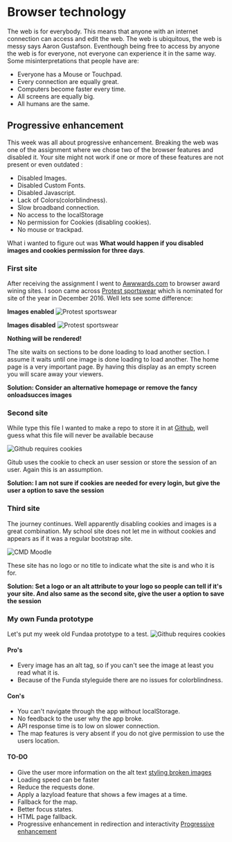 # Browser technology

The web is for everybody. This means that anyone with an internet connection can access and edit the web. The web is ubiquitous, the web is messy says Aaron Gustafson. Eventhough being free to access by anyone the web is for everyone, not everyone can experience it in the same way. Some misinterpretations that people have are:
- Everyone has a Mouse or Touchpad.
- Every connection are equally great.
- Computers become faster every time.
- All screens are equally big.
- All humans are the same.


## Progressive enhancement
This week was all about progressive enhancement. Breaking the web was one of the assignment where we chose two of the browser features and disabled it.
Your site might not work if one or more of these features are not present or even outdated :
- Disabled Images.
- Disabled Custom Fonts.
- Disabled Javascript.
- Lack of Colors(colorblindness).
- Slow broadband connection.
- No access to the localStorage
- No permission for Cookies (disabling cookies).
- No mouse or trackpad.

What i wanted to figure out was **What would happen if you disabled images and cookies permission for three days**.

### First site
After receiving the assignment I went to [Awwwards.com](www.awwwards.com) to browser award wining sites. I soon came across [Protest sportswear](https://www.protest.eu/nl/) which is nominated for site of the year in December 2016. Well lets see some difference:

**Images enabled**
![Protest sportswear](https://eltongonc.github.io/browser-technology/screenshots/protest_imgs.png)

**Images disabled**
![Protest sportswear](https://eltongonc.github.io/browser-technology/screenshots/protest_no-img.png)

**Nothing will be rendered!**

The site waits on sections to be done loading to load another section. I assume it waits until one image is done loading to load another. The home page is a very important page. By having this display as an empty screen you will scare away your viewers.

**Solution: Consider an alternative homepage or remove the fancy onloadsucces images**

### Second site
While type this file I wanted to make a repo to store it in at [Github](github.com), well guess what this file will never be available because

![Github requires cookies](https://eltongonc.github.io/browser-technology/screenshots/github_no-cookies.png)

Gitub uses the cookie to check an user session or store the session of an user. Again this is an assumption.

**Solution: I am not sure if cookies are needed for every login, but give the user a option to save the session**

### Third site
The journey continues.
Well apparently disabling cookies and images is a great combination. My school site does not let me in without cookies and appears as if it was a regular bootstrap site.

![CMD Moodle](https://eltongonc.github.io/browser-technology/screenshots/moodle.png)

These site has no logo or no title to indicate what the site is and who it is for.

**Solution: Set a logo or an alt attribute to your logo so people can tell if it's your site. And also same as the second site, give the user a option to save the session**


### My own Funda prototype
Let's put my week old Fundaa prototype to a test.
![Github requires cookies](https://eltongonc.github.io/browser-technology/screenshots/funda.png)

#### Pro's
- Every image has an alt tag, so if you can't see the image at least you read what it is.
- Because of the Funda styleguide there are no issues for colorblindness.


#### Con's
- You can't navigate through the app without localStorage.
- No feedback to the user why the app broke.
- API response time is to low on slower connection.
- The map features is very absent if you do not give permission to use the users location.

#### TO-DO
- Give the user more information on the alt text [styling broken images](https://bitsofco.de/styling-broken-images/)
- Loading speed can be faster
- Reduce the requests done.
- Apply a lazyload feature that shows a few images at a time.
- Fallback for the map.
- Better focus states.
- HTML page fallback.
- Progressive enhancement in redirection and interactivity [Progressive enhancement](https://www.christianheilmann.com/2015/02/18/progressive-enhancement-is-not-about-javascript-availability/#)
